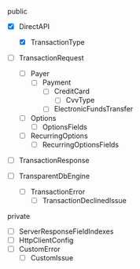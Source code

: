 public

- [x] DirectAPI

  - [x] TransactionType

- [ ] TransactionRequest

  - [ ] Payer
    - [ ] Payment
      - [ ] CreditCard
        - [ ] CvvType
      - [ ] ElectronicFundsTransfer
  - [ ] Options
    - [ ] OptionsFields
  - [ ] RecurringOptions
    - [ ] RecurringOptionsFields

- [ ] TransactionResponse

- [ ] TransparentDbEngine
  - [ ] TransactionError
    - [ ] TransactionDeclinedIssue

private

- [ ] ServerResponseFieldIndexes
- [ ] HttpClientConfig
- [ ] CustomError
  - [ ] CustomIssue
